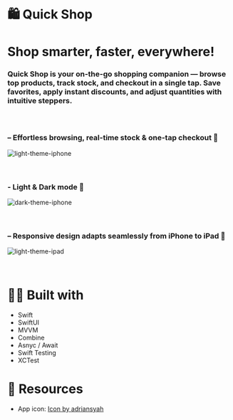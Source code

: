 # 🛍️ Quick Shop
# Shop smarter, faster, everywhere!

### Quick Shop is your on-the-go shopping companion — browse top products, track stock, and checkout in a single tap. Save favorites, apply instant discounts, and adjust quantities with intuitive steppers. <br><br><br>

### – Effortless browsing, real-time stock & one-tap checkout 🛒
![light-theme-iphone](https://github.com/user-attachments/assets/fb8383e9-7fee-411b-9c74-c34390ad7b51)
<br><br><br>

### - Light & Dark mode 🌙
![dark-theme-iphone](https://github.com/user-attachments/assets/f4db769a-760f-43c4-92d4-7385050b9233)
<br><br><br>

### – Responsive design adapts seamlessly from iPhone to iPad 📐
![light-theme-ipad](https://github.com/user-attachments/assets/5db639ce-d338-4ae9-bd01-d24079966847)
<br><br><br>

# 👷‍♂️ Built with 
- Swift
- SwiftUI
- MVVM
- Combine
- Asnyc / Await
- Swift Testing
- XCTest

# 🤝 Resources
- App icon: <a href="https://www.freepik.com/icon/shopping-cart_4817786#uuid=5073a17c-b79e-437e-9f7c-bca58b121a19&log-in=email">Icon by adriansyah</a>
